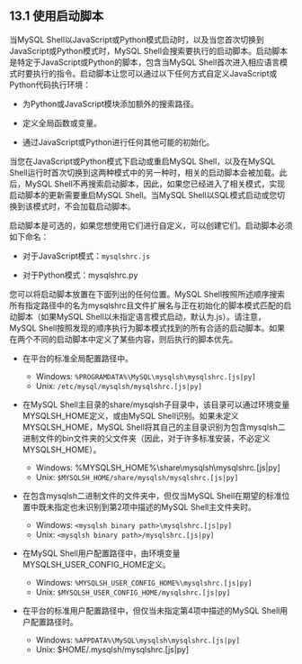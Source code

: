 ## 13.1 使用启动脚本

当MySQL Shell以JavaScript或Python模式启动时，以及当您首次切换到JavaScript或Python模式时，MySQL Shell会搜索要执行的启动脚本。启动脚本是特定于JavaScript或Python的脚本，包含当MySQL Shell首次进入相应语言模式时要执行的指令。启动脚本让您可以通过以下任何方式自定义JavaScript或Python代码执行环境：

- 为Python或JavaScript模块添加额外的搜索路径。

- 定义全局函数或变量。

- 通过JavaScript或Python进行任何其他可能的初始化。

当您在JavaScript或Python模式下启动或重启MySQL Shell，以及在MySQL Shell运行时首次切换到这两种模式中的另一种时，相关的启动脚本会被加载。此后，MySQL Shell不再搜索启动脚本，因此，如果您已经进入了相关模式，实现启动脚本的更新需要重启MySQL Shell。当MySQL Shell以SQL模式启动或您切换到该模式时，不会加载启动脚本。

启动脚本是可选的，如果您想使用它们进行自定义，可以创建它们。启动脚本必须如下命名：

- 对于JavaScript模式：`mysqlshrc.js`

- 对于Python模式：mysqlshrc.py

您可以将启动脚本放置在下面列出的任何位置。MySQL Shell按照所述顺序搜索所有指定路径中的名为mysqlshrc且文件扩展名与正在初始化的脚本模式匹配的启动脚本（如果MySQL Shell以未指定语言模式启动，默认为.js）。请注意，MySQL Shell按照发现的顺序执行为脚本模式找到的所有合适的启动脚本。如果在两个不同的启动脚本中定义了某些内容，则后执行的脚本优先。

- 在平台的标准全局配置路径中。

  - Windows: `%PROGRAMDATA%\MySQL\mysqlsh\mysqlshrc.[js|py]`
  - Unix: `/etc/mysql/mysqlsh/mysqlshrc.[js|py]`

- 在MySQL Shell主目录的share/mysqlsh子目录中，该目录可以通过环境变量MYSQLSH_HOME定义，或由MySQL Shell识别。如果未定义MYSQLSH_HOME，MySQL Shell将其自己的主目录识别为包含mysqlsh二进制文件的bin文件夹的父文件夹（因此，对于许多标准安装，不必定义MYSQLSH_HOME）。

  - Windows: %MYSQLSH_HOME%\share\mysqlsh\mysqlshrc.[js|py]
  - Unix: `$MYSQLSH_HOME/share/mysqlsh/mysqlshrc.[js|py]`

- 在包含mysqlsh二进制文件的文件夹中，但仅当MySQL Shell在期望的标准位置中既未指定也未识别到第2项中描述的MySQL Shell主文件夹时。

  - Windows: `<mysqlsh binary path>\mysqlshrc.[js|py]`
  - Unix: `<mysqlsh binary path>/mysqlshrc.[js|py]`

- 在MySQL Shell用户配置路径中，由环境变量MYSQLSH_USER_CONFIG_HOME定义。

  - Windows: `%MYSQLSH_USER_CONFIG_HOME%\mysqlshrc.[js|py]`
  - Unix: `$MYSQLSH_USER_CONFIG_HOME/mysqlshrc.[js|py]`

- 在平台的标准用户配置路径中，但仅当未指定第4项中描述的MySQL Shell用户配置路径时。

  - Windows: `%APPDATA%\MySQL\mysqlsh\mysqlshrc.[js|py]`
  - Unix: $HOME/.mysqlsh/mysqlshrc.[js|py]
